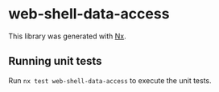 # web-shell-data-access

This library was generated with [Nx](https://nx.dev).

## Running unit tests

Run `nx test web-shell-data-access` to execute the unit tests.
